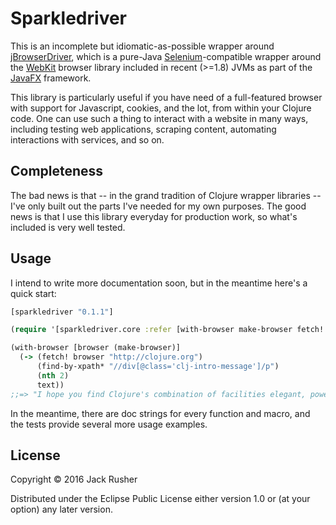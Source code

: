 # Sparkledriver

This is an incomplete but idiomatic-as-possible wrapper around
[jBrowserDriver](https://github.com/MachinePublishers/jBrowserDriver),
which is a pure-Java [Selenium]()-compatible wrapper around the
[WebKit](https://webkit.org) browser library included in recent
(>=1.8) JVMs as part of the
[JavaFX](http://docs.oracle.com/javase/8/javafx/get-started-tutorial/jfx-overview.htm#JFXST784)
framework.

This library is particularly useful if you have need of a
full-featured browser with support for Javascript, cookies, and the
lot, from within your Clojure code. One can use such a thing to
interact with a website in many ways, including testing web
applications, scraping content, automating interactions with services,
and so on.

## Completeness

The bad news is that -- in the grand tradition of Clojure wrapper
libraries -- I've only built out the parts I've needed for my own
purposes. The good news is that I use this library everyday for
production work, so what's included is very well tested.

## Usage

I intend to write more documentation soon, but in the meantime here's
a quick start:

``` clojure
[sparkledriver "0.1.1"]
```

``` clojure
(require '[sparkledriver.core :refer [with-browser make-browser fetch! find-by-xpath* text]])

(with-browser [browser (make-browser)]
  (-> (fetch! browser "http://clojure.org")
      (find-by-xpath* "//div[@class='clj-intro-message']/p")
      (nth 2)
      text))
;;=> "I hope you find Clojure's combination of facilities elegant, powerful, practical and fun to use."
```

In the meantime, there are doc strings for every function and macro,
and the tests provide several more usage examples.

## License

Copyright © 2016 Jack Rusher

Distributed under the Eclipse Public License either version 1.0 or (at
your option) any later version.
